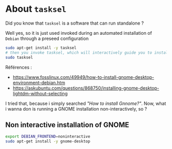 # About `tasksel`
 
 Did you know that `tasksel` is a software that can run standalone ?

 Well yes, so it is just used invoked during an automated installation of `Debian` through a preseed configuration

```bash
sudo apt-get install -y tasksel
# then you invoke tasksel, which will interactively guide you to install GNOME :
sudo tasksel
```

Références : 
* https://www.fosslinux.com/49949/how-to-install-gnome-desktop-environment-debian.htm
* https://askubuntu.com/questions/868750/installing-gnome-desktop-lightdm-without-selecting

I tried that, because i simply searched _"How to install Gnnome?"_. 
Now, what i wanna don is running a GNOME installation non-interactively, so ?


## Non interactive installation of GNOME

```bash
export DEBIAN_FRONTEND=noninteractive 
sudo apt-get install -y gnome-desktop

```